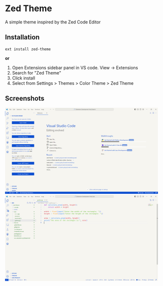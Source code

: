 # Zed Theme

A simple theme inspired by the Zed Code Editor


## Installation

```
ext install zed-theme
```

**or**

1. Open Extensions sidebar panel in VS code. View → Extensions
2. Search for "Zed Theme"
3. Click install
4. Select from Settings > Themes > Color Theme > Zed Theme

## Screenshots

![Welcome Page](/assets/main.png)
![Python Example](/assets/view.png)